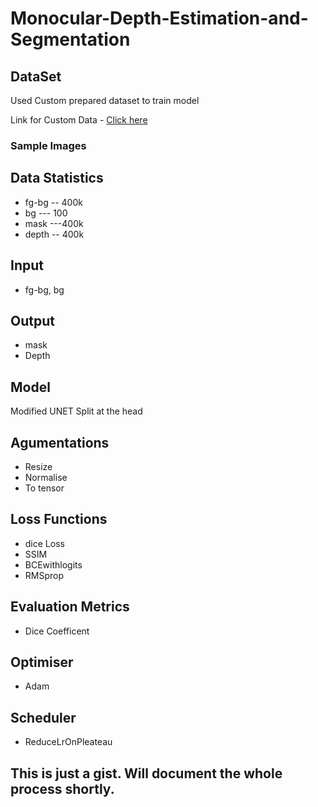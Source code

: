 # Monocular-Depth-Estimation-and-Segmentation

## DataSet

Used Custom prepared dataset to train model

Link for Custom Data - [Click here](https://github.com/Sushmitha-Katti/EVA-4/tree/master/Session14)

### Sample Images

## Data Statistics

* fg-bg -- 400k
* bg --- 100
* mask ---400k
* depth -- 400k

## Input
* fg-bg, bg
## Output
* mask
* Depth

## Model
Modified UNET
Split at the head

## Agumentations
* Resize
* Normalise
* To tensor
## Loss Functions
* dice Loss
* SSIM
* BCEwithlogits
* RMSprop
## Evaluation Metrics
* Dice Coefficent
## Optimiser
* Adam
## Scheduler
* ReduceLrOnPleateau


## This is just a gist. Will document the whole process shortly.
